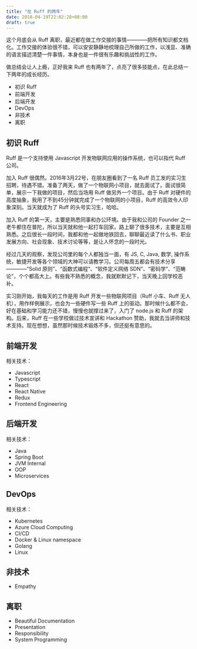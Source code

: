 ```yaml
---
title: "在 Ruff 的两年"
date: 2018-04-19T22:02:28+08:00
draft: true
---
```


这个月底会从 Ruff 离职，最近都在做工作交接的事情————把所有知识都文档化。工作交接的体验很不错，可以安安静静地梳理自己所做的工作，以浅显、准确的语言描述清楚一件事情，本身也是一件很有乐趣和挑战性的工作。

做总结会让人上瘾，正好我来 Ruff 也有两年了，点亮了很多技能点，在此总结一下两年的成长经历。

* 初识 Ruff
* 前端开发
* 后端开发
* DevOps
* 非技术
* 离职

## 初识 Ruff

Ruff 是一个支持使用 Javascript 开发物联网应用的操作系统，也可以指代 Ruff 公司。

加入 Ruff 很偶然。2016年3月22号，在朋友圈看到了一名 Ruff 员工发的实习生招聘，待遇不错。准备了两天，做了一个物联网小项目，就去面试了。面试很简单，展示一下我做的项目，然后当场用 Ruff 做另外一个项目。由于 Ruff 对硬件的高度抽象，我用了不到45分钟就完成了一个物联网的小项目，Ruff 的高效令人印象深刻。当天就成为了 Ruff 的头号实习生，哈哈。

加入 Ruff 的第一天，主要是熟悉同事和办公环境。由于我和公司的 Founder 之一老牛都住在普陀，所以当天就和他一起打车回家。路上聊了很多技术，主要是互相熟悉。之后很长一段时间，我都和他一起做地铁回去，聊聊最近读了什么书、职业发展方向、社会现象、技术讨论等等，是让人怀念的一段时光。

经过几天的观察，发现公司里的每个人都独当一面，有 JS, C, Java, 数学, 操作系统，敏捷开发等各个领域的大神可以请教学习。公司每周五都会有技术分享————“Solid 原则”、“函数式编程”、“软件定义网络 SDN”、“密码学”、“范畴论”，个个都高大上。有些我不熟悉的概念，我就默默记下，当天晚上回学校恶补。

实习刚开始，我每天的工作是用 Ruff 开发一些物联网项目（Ruff 小车、Ruff 无人机），用作样例展示，也会为一些硬件写一些 Ruff 上的驱动。那时候什么都不会，好在基础和学习能力还不错，慢慢也就撑过来了，入门了 node.js 和 Ruff 的架构。后来，Ruff 在一些学校做过技术宣讲和 Hackathon 赞助，我就去当讲师和技术支持。现在想想，虽然那时候技术锻炼不多，但还挺有意思的。

## 前端开发

相关技术：

* Javascript
* Typescript
* React
* React Native
* Redux
* Frontend Engineering

## 后端开发

相关技术：

* Java
* Spring Boot
* JVM Internal
* OOP
* Microservices

## DevOps

相关技术：

* Kubernetes
* Azure Cloud Computing
* CI/CD
* Docker & Linux namespace
* Golang
* Linux

## 非技术

* Empathy

## 离职

* Beautiful Documentation
* Presentation
* Responsibility
* System Programming



